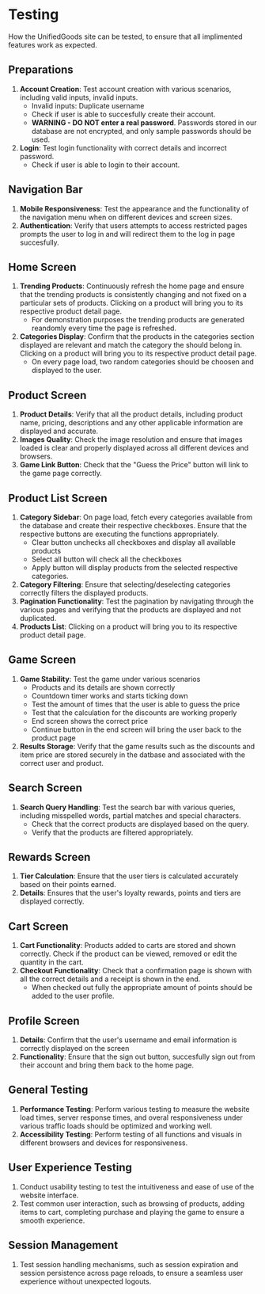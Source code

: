 # Testing
How the UnifiedGoods site can be tested, to ensure that all implimented features work as expected.

## Preparations
1. **Account Creation**: Test account creation with various scenarios, including valid inputs, invalid inputs.
    - Invalid inputs: Duplicate username
    - Check if user is able to succesfully create their account.
    - **WARNING - DO NOT enter a real password**. Passwords stored in our database are not encrypted, and only sample passwords should be used.
2. **Login**: Test login functionality with correct details and incorrect password.
    - Check if user is able to login to their account.

## Navigation Bar
1. **Mobile Responsiveness**: Test the appearance and the functionality of the navigation menu when on different devices and screen sizes.
2. **Authentication**: Verify that users attempts to access restricted pages prompts the user to log in and will redirect them to the log in page succesfully.

## Home Screen
1. **Trending Products**: Continuously refresh the home page and ensure that the trending products is consistently changing and not fixed on a particular sets of products. Clicking on a product will bring you to its respective product detail page.
    - For demonstration purposes the trending products are generated reandomly every time the page is refreshed.
2. **Categories Display**: Confirm that the products in the categories section displayed are relevant and match the category the should belong in. Clicking on a product will bring you to its respective product detail page.
    - On every page load, two random categories should be choosen and displayed to the user.

## Product Screen
1. **Product Details**: Verify that all the product details, including product name, pricing, descriptions and any other applicable information are displayed and accurate.
2. **Images Quality**: Check the image resolution and ensure that images loaded is clear and properly displayed across all different devices and browsers.
3. **Game Link Button**: Check that the "Guess the Price" button will link to the game page correctly.

## Product List Screen
1. **Category Sidebar**: On page load, fetch every categories available from the database and create their respective checkboxes. Ensure that the respective buttons are executing the functions appropriately.
    - Clear button unchecks all checkboxes and display all available products
    - Select all button will check all the checkboxes
    - Apply button will display products from the selected respective categories.
2. **Category Filtering**: Ensure that selecting/deselecting categories correctly filters the displayed products.
3. **Pagination Functionality**: Test the pagination by navigating through the various pages and verifying that the products are displayed and not duplicated.
4. **Products List**: Clicking on a product will bring you to its respective product detail page.
  
## Game Screen
1. **Game Stability**: Test the game under various scenarios
    - Products and its details are shown correctly
    - Countdown timer works and starts ticking down
    - Test the amount of times that the user is able to guess the price
    - Test that the calculation for the discounts are working properly
    - End screen shows the correct price
    - Continue button in the end screen will bring the user back to the product page
2. **Results Storage**: Verify that the game results such as the discounts and item price are stored securely in the datbase and associated with the correct user and product.

## Search Screen
1. **Search Query Handling**: Test the search bar with various queries, including misspelled words, partial matches and special characters.
    - Check that the correct products are displayed based on the query.
    - Verify that the products are filtered appropriately.

## Rewards Screen
1. **Tier Calculation**: Ensure that the user tiers is calculated accurately based on their points earned.
2. **Details**: Ensures that the user's loyalty rewards, points and tiers are displayed correctly.

## Cart Screen
1. **Cart Functionality**: Products added to carts are stored and shown correctly. Check if the product can be viewed, removed or edit the quantity in the cart.
2. **Checkout Functionality**: Check that a confirmation page is shown with all the correct details and a receipt is shown in the end.
    - When checked out fully the appropriate amount of points should be added to the user profile.

## Profile Screen
1. **Details**: Confirm that the user's username and email information is correctly displayed on the screen
2. **Functionality**: Ensure that the sign out button, succesfully sign out from their account and bring them back to the home page. 

## General Testing
1. **Performance Testing**: Perform various testing to measure the website load times, server response times, and overal responsiveness under various traffic loads should be optimized and working well.
2. **Accessibility Testing**: Perform testing of all functions and visuals in different browsers and devices for responsiveness.

## User Experience Testing
1. Conduct usability testing to test the intuitiveness and ease of use of the website interface.
2. Test common user interaction, such as browsing of products, adding items to cart, completing purchase and playing the game to ensure a smooth experience.

## Session Management
1. Test session handling mechanisms, such as session expiration and session persistence across page reloads, to ensure a seamless user experience without unexpected logouts.